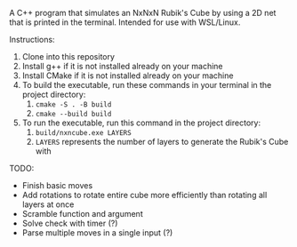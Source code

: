 A C++ program that simulates an NxNxN Rubik's Cube by using a 2D net that is printed in the terminal.
Intended for use with WSL/Linux.

Instructions:
  1. Clone into this repository
  2. Install g++ if it is not installed already on your machine
  3. Install CMake if it is not installed already on your machine
  4. To build the executable, run these commands in your terminal in the project directory:
      1. `cmake -S . -B build`
      2. `cmake --build build`
  5. To run the executable, run this command in the project directory:
      1. `build/nxncube.exe LAYERS`
      2. `LAYERS` represents the number of layers to generate the Rubik's Cube with

TODO:
  * Finish basic moves
  * Add rotations to rotate entire cube more efficiently than rotating all layers at once
  * Scramble function and argument
  * Solve check with timer (?)
  * Parse multiple moves in a single input (?)